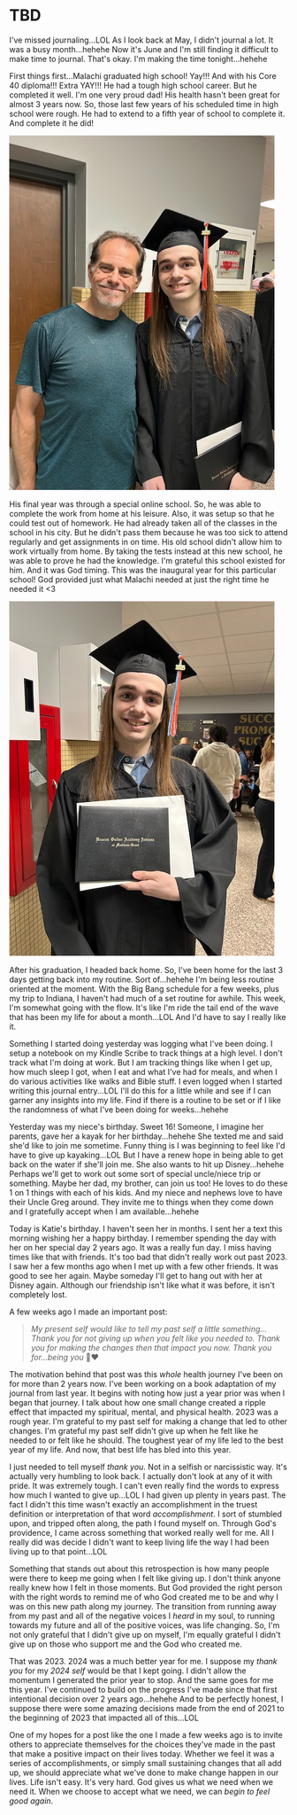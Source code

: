 # TBD

I've missed journaling...LOL As I look back at May, I didn't journal a lot. It was a busy month...hehehe Now it's June and I'm still finding it difficult to make time to journal. That's okay. I'm making the time tonight...hehehe

First things first...Malachi graduated high school! Yay!!! And with his Core 40 diploma!!! Extra YAY!!! He had a tough high school career. But he completed it well. I'm one very proud dad! His health hasn't been great for almost 3 years now. So, those last few years of his scheduled time in high school were rough. He had to extend to a fifth year of school to complete it. And complete it he did!

![Portrait of Malachi and I after graduation](./media/IMG_8788.jpeg)

His final year was through a special online school. So, he was able to complete the work from home at his leisure. Also, it was setup so that he could test out of homework. He had already taken all of the classes in the school in his city. But he didn't pass them because he was too sick to attend regularly and get assignments in on time. His old school didn't allow him to work virtually from home. By taking the tests instead at this new school, he was able to prove he had the knowledge. I'm grateful this school existed for him. And it was God timing. This was the inaugural year for this particular school! God provided just what Malachi needed at just the right time he needed it <3

![Malachi with his diploma folio](./media/IMG_8785.jpeg)

After his graduation, I headed back home. So, I've been home for the last 3 days getting back into my routine. Sort of...hehehe I'm being less routine oriented at the moment. With the Big Bang schedule for a few weeks, plus my trip to Indiana, I haven't had much of a set routine for awhile. This week, I'm somewhat going with the flow. It's like I'm ride the tail end of the wave that has been my life for about a month...LOL And I'd have to say I really like it.

Something I started doing yesterday was logging what I've been doing. I setup a notebook on my Kindle Scribe to track things at a high level. I don't track what I'm doing at work. But I am tracking things like when I get up, how much sleep I got, when I eat and what I've had for meals, and when I do various activities like walks and Bible stuff. I even logged when I started writing this journal entry...LOL I'll do this for a little while and see if I can garner any insights into my life. Find if there is a routine to be set or if I like the randomness of what I've been doing for weeks...hehehe

Yesterday was my niece's birthday. Sweet 16! Someone, I imagine her parents, gave her a kayak for her birthday...hehehe She texted me and said she'd like to join me sometime. Funny thing is I was beginning to feel like I'd have to give up kayaking...LOL But I have a renew hope in being able to get back on the water if she'll join me. She also wants to hit up Disney...hehehe Perhaps we'll get to work out some sort of special uncle/niece trip or something. Maybe her dad, my brother, can join us too! He loves to do these 1 on 1 things with each of his kids. And my niece and nephews love to have their Uncle Greg around. They invite me to things when they come down and I gratefully accept when I am available...hehehe

Today is Katie's birthday. I haven't seen her in months. I sent her a text this morning wishing her a happy birthday. I remember spending the day with her on her special day 2 years ago. It was a really fun day. I miss having times like that with friends. It's too bad that didn't really work out past 2023. I saw her a few months ago when I met up with a few other friends. It was good to see her again. Maybe someday I'll get to hang out with her at Disney again. Although our friendship isn't like what it was before, it isn't completely lost.

A few weeks ago I made an important post:

> *My present self would like to tell my past self a little something... Thank you for not giving up when you felt like you needed to. Thank you for making the changes then that impact you now. Thank you for…being you* 🤗❤️

The motivation behind that post was this *whole* health journey I've been on for more than 2 years now. I've been working on a book adaptation of my journal from last year. It begins with noting how just a year prior was when I began that journey. I talk about how one small change created a ripple effect that impacted my spiritual, mental, and physical health. 2023 was a rough year. I'm grateful to my past self for making a change that led to other changes. I'm grateful my past self didn't give up when he felt like he needed to or felt like he should. The toughest year of my life led to the best year of my life. And now, that best life has bled into this year.

I just needed to tell myself *thank you*. Not in a selfish or narcissistic way. It's actually very humbling to look back. I actually don't look at any of it with pride. It was extremely tough. I can't even really find the words to express how much I wanted to give up...LOL I had given up plenty in years past. The fact I didn't this time wasn't exactly an accomplishment in the truest definition or interpretation of that word *accomplishment*. I sort of stumbled upon, and tripped often along, the path I found myself on. Through God's providence, I came across something that worked really well for me. All I really did was decide I didn't want to keep living life the way I had been living up to that point...LOL

Something that stands out about this retrospection is how many people were there to keep me going when I felt like giving up. I don't think anyone really knew how I felt in those moments. But God provided the right person with the right words to remind me of who God created me to be and why I was on this new path along my journey. The transition from running away from my past and all of the negative voices I *heard* in my soul, to running towards my future and all of the positive voices, was life changing. So, I'm not only grateful that I didn't give up on myself, I'm equally grateful I didn't give up on those who support me and the God who created me.

That was 2023. 2024 was a much better year for me. I suppose my *thank you* for my *2024 self* would be that I kept going. I didn't allow the momentum I generated the prior year to stop. And the same goes for me this year. I've continued to build on the progress I've made since that first intentional decision over 2 years ago...hehehe And to be perfectly honest, I suppose there were some amazing decisions made from the end of 2021 to the beginning of 2023 that impacted all of this...LOL

One of my hopes for a post like the one I made a few weeks ago is to invite others to appreciate themselves for the choices they've made in the past that make a positive impact on their lives today. Whether we feel it was a series of accomplishments, or simply small sustaining changes that all add up, we should appreciate what we've done to make change happen in our lives. Life isn't easy. It's very hard. God gives us what we need when we need it. When we choose to accept what we need, we can *begin to feel good again*.